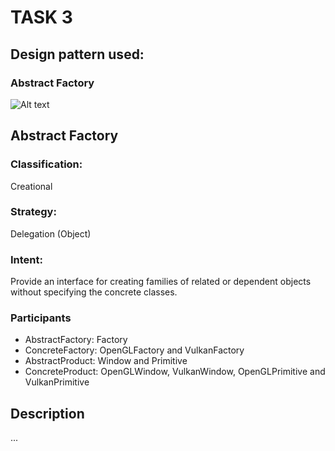 # TASK 3

## Design pattern used:
### Abstract Factory

![Alt text](https://cdn.discordapp.com/attachments/1092393954856669235/1140724238026817546/Abstract_Factory.jpg)

## Abstract Factory

### Classification:
Creational

### Strategy:
Delegation (Object)

### Intent:
Provide an interface for creating families of related or dependent objects without
specifying the concrete classes.

### Participants
* AbstractFactory: Factory
* ConcreteFactory: OpenGLFactory and VulkanFactory
* AbstractProduct: Window and Primitive
* ConcreteProduct: OpenGLWindow, VulkanWindow, OpenGLPrimitive and VulkanPrimitive

## Description
...
